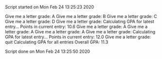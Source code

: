 Script started on Mon Feb 24 13:25:23 2020

Give me a letter grade: A
Give me a letter grade: B
Give me a letter grade: C
Give me a letter grade: D
Give me a letter grade: 
Calculating GPA for latest entry...
Points in current entry: 10.6
Give me a letter grade: A
Give me a letter grade: A
Give me a letter grade: A
Give me a letter grade: 
Calculating GPA for latest entry...
Points in current entry: 12.0
Give me a letter grade: quit
Calculating GPA for all entries
Overall GPA: 11.3

Script done on Mon Feb 24 13:25:50 2020
